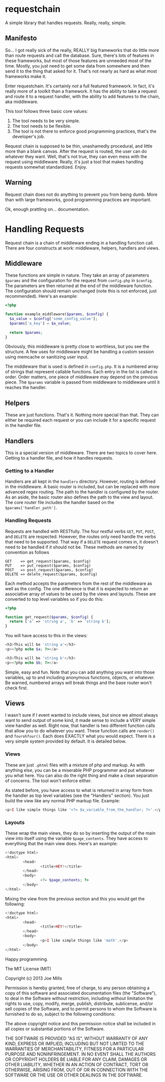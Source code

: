requestchain
============

A simple library that handles requests.  Really, really, simple.

## Manifesto

So... I got really sick of the really, REALLY big frameworks that do little more than route requests and call the database.  Sure, there's lots of features in these frameworks, but most of those features are unneeded most of the time.  Mostly, you just need to get some data from somewhere and then send it to the thing that asked for it.  That's not nearly as hard as what most frameworks make it.

Enter requestchain.  It's certainly *not* a full featured framework.  In fact, it's really more of a toolkit than a framework.  It has the ability to take a request and route it to a request handler, with the ability to add features to the chain, aka middleware.

This tool follows three basic core values:

1. The tool needs to be very simple.
2. The tool needs to be flexible.
3. The tool is not there to enforce good programming practices, that's the developer's job.

Request chain is supposed to be thin, unashamedly procedural, and little more than a blank canvas. After the request is routed, the user can do whatever they want. Well, that's not true, they can even mess with the request using middleware.  Really, it's just a tool that makes handling requests somewhat standardized. Enjoy.

## Warning

Request chain does not do anything to prevent you from being dumb.  More than with large frameworks, good programming practices are important.

Ok, enough prattling on... documentation.

# Handling Requests

Request chain is a chain of middleware ending in a handling function call.  There are four constructs at work: middleware, helpers, handlers and views.

## Middleware

These functions are simple in nature.  They take an array of parameters `$params` and the configuration for the request from `config.php` in `$config`. The parameters are then returned at the end of the middleware function.  The configuration should remain unchanged (note this is not enforced, just recommended).  Here's an example:

```php
<?php

function example_middleware($params, $config) {
  $a_value = $config['some_config_value'];
  $params['a_key'] = $a_value;
  
  return $params;
}
```

Obviously, this middleware is pretty close to worthless, but you see the structure.  A few uses for middleware might be handling a custom session using memcache or sanitizing user input.

The middleware that is used is defined in `config.php`.  It is a numbered array of strings that represent callable functions.  Each entry in the list is called in order.  Order matters, one piece of middleware may depend on the previous piece.  The `$params` variable is passed from middleware to middleware until it reaches the handler.

## Helpers

These are just functions.  That's it. Nothing more special than that.  They can either be required each request or you can include it for a specific request in the handler file.

## Handlers

This is a special version of middleware.  There are two topics to cover here.  Getting to a handler file, and how it handles requests.

### Getting to a Handler

Handlers are all kept in the `handlers` directory.  However, routing is defined in the middleware.  A basic router is included, but can be replaced with more advanced regex routing.  The path to the handler is configured by the router.  As an aside, the basic router also defines the path to the view and layout.  The core router file includes the handler based on the `$params['handler_path']`.

### Handling Requests

Requests are handled with RESTfully.  The four restful verbs `GET`, `PUT`, `POST`, and `DELETE` are respected.  However, the routes only need handle the verbs that need to be supported.  That way if a `DELETE` request comes in, it doesn't need to be handled if it should not be.  These methods are named by convention as follows

```
GET    => get_request($params, $config)
PUT    => put_request($params, $config)
POST   => post_request($params, $config)
DELETE => delete_request($params, $config)
```

Each method accepts the parameters from the rest of the middleware as well as the config.  The one difference is that it is expected to return an associative array of values to be used by the views and layouts.  These are converted to top level variables so if you do this:

```php
<?php

function get_request($params, $config) {
  return ['a' => 'string a', 'b' => 'string b'];
}
```

You will have access to this in the views:

```php
<h3>This will be 'string a'</h3>
<p><?php echo $a; ?></a>

<h3>This will be 'string b'</h3>
<p><?php echo $b; ?></a>
```

Simple, easy and fun.  Note that you can add anything you want into those variables, up to and including anonymous functions, objects, or whatever.  Be warned, numbered arrays will break things and the base router won't check first.

## Views

I wasn't sure if I event wanted to include views, but since we almost always want to send output of some kind, it made sense to include a VERY simple view handler as well.  Right now, that handler is two different function calls that allow you to do whatever you want.  These function calls are `render()` and `fourohfour()`.  Each does EXACTLY what you would expect.  There is a very simple system provided by default.  It is detailed below.

### Views

These are just `.phtml` files with a mixture of php and markup.  As with anything else, you can be a miserable PHP programmer and put whatever you what here. You can also do the right thing and make a clean separation of concerns.  The tool won't enforce either.

As stated before, you have access to what is returned in array form from the handler as top level variables (see the "Handlers" section).  You just build the view like any normal PHP markup file. Example:

```php
<p>I like simple things like '<?= $a_variable_from_the_handler; ?>'.</p>
```

### Layouts

These wrap the main views, they do so by inserting the output of the main view into itself using the variable `$page_contents`.  They have access to everything that the main view does.  Here's an example:

```php
<!doctype html>
<html>
        <head>
                <title>HEY!</title>
        </head>
        <body>
                <?= $page_contents; ?>
        </body>
</html>
```

Mixing the view from the previous section and this you would get the following:


```php
<!doctype html>
<html>
        <head>
                <title>HEY!</title>
        </head>
        <body>
                <p>I like simple things like 'math'.</p>
        </body>
</html>
```

Happy programming.

The MIT License (MIT)

Copyright (c) 2013 Joe Mills

Permission is hereby granted, free of charge, to any person obtaining a copy of
this software and associated documentation files (the "Software"), to deal in
the Software without restriction, including without limitation the rights to
use, copy, modify, merge, publish, distribute, sublicense, and/or sell copies of
the Software, and to permit persons to whom the Software is furnished to do so,
subject to the following conditions:

The above copyright notice and this permission notice shall be included in all
copies or substantial portions of the Software.

THE SOFTWARE IS PROVIDED "AS IS", WITHOUT WARRANTY OF ANY KIND, EXPRESS OR
IMPLIED, INCLUDING BUT NOT LIMITED TO THE WARRANTIES OF MERCHANTABILITY, FITNESS
FOR A PARTICULAR PURPOSE AND NONINFRINGEMENT. IN NO EVENT SHALL THE AUTHORS OR
COPYRIGHT HOLDERS BE LIABLE FOR ANY CLAIM, DAMAGES OR OTHER LIABILITY, WHETHER
IN AN ACTION OF CONTRACT, TORT OR OTHERWISE, ARISING FROM, OUT OF OR IN
CONNECTION WITH THE SOFTWARE OR THE USE OR OTHER DEALINGS IN THE SOFTWARE.
